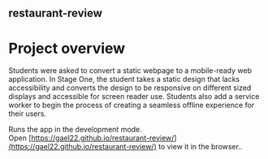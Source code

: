 ## restaurant-review
# Project overview
Students were asked to convert a static webpage to a mobile-ready web application. In Stage One, the student takes a static design that lacks accessibility and converts the design to be responsive on different sized displays and accessible for screen reader use. Students also add a service worker to begin the process of creating a seamless offline experience for their users.<br>

Runs the app in the development mode.<br />
Open [https://gael22.github.io/restaurant-review/](https://gael22.github.io/restaurant-review/) to view it in the browser..
